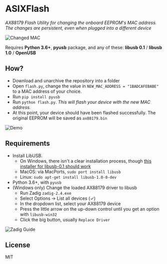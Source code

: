 # ASIXFlash
_AX88179 Flash Utility for changing the onboard EEPROM's MAC address. 
The changes are persistent, even when plugged into a different device_

![Changed MAC](https://raw.github.com/jglim/ASIXFlash/master/etc/mac-change.png)

Requires **Python 3.6+**, **pyusb** package, and any of these: **libusb 0.1** / **libusb 1.0** / **OpenUSB** 

## How?
- Download and unarchive the repository into a folder
- Open `flash.py`, change the value in `NEW_MAC_ADDRESS = "1BADCAFEBABE"` to a MAC address of your choice.
- Run `pip install pyusb`
- Run `python flash.py`. _This will flash your device with the new MAC address._
- At this point, your device should have been flashed successfully. The original EEPROM will be saved as `ax88179.bin` 

![Demo](https://raw.github.com/jglim/ASIXFlash/master/etc/cmd.png)

## Requirements
- Install LibUSB. 
    - On Windows, there isn't a clear installation process, though [this installer for libusb-0.1 should work](https://sourceforge.net/projects/libusb-win32/files/libusb-win32-releases/1.2.6.0/libusb-win32-devel-filter-1.2.6.0.exe/download)
    - MacOS: via MacPorts, `sudo port install libusb`
    - Linux: `sudo apt-get install libusb-1.0-0-dev`
- Python 3.6+, with `pyusb` 
- (Windows only) Change the loaded AX88179 driver to libusb
    - Run Zadig `zadig-2.4.exe`
    - Select Options -> List all devices (✓)
    - In the dropdown list, select your AX88179 device
    - Press the little arrow on the up-down control until you get an option with `libusb-win32`
    - Click the big button, usually `Replace Driver`

![Zadig Guide](https://raw.github.com/jglim/ASIXFlash/master/etc/zadig.gif)

## License

MIT